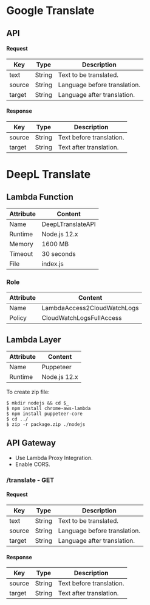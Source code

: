 # Google Translate

## API

#### Request

| Key | Type | Description |
| - | - | - |
| text | String | Text to be translated. |
| source | String | Language before translation. |
| target | String | Language after translation. |

#### Response

| Key | Type | Description |
| - | - | - |
| source | String | Text before translation. |
| target | String | Text after translation. |

# DeepL Translate

## Lambda Function

| Attribute | Content |
| - | - |
| Name | DeepLTranslateAPI |
| Runtime | Node.js 12.x |
| Memory | 1600 MB |
| Timeout | 30 seconds |
| File | index.js |

### Role

| Attribute | Content |
| - | - |
| Name | LambdaAccess2CloudWatchLogs |
| Policy | CloudWatchLogsFullAccess |

## Lambda Layer

| Attribute | Content |
| - | - |
| Name | Puppeteer |
| Runtime | Node.js 12.x |

To create zip file:

```
$ mkdir nodejs && cd $_
$ npm install chrome-aws-lambda
$ npm install puppeteer-core
$ cd ../
$ zip -r package.zip ./nodejs
```

## API Gateway

- Use Lambda Proxy Integration.
- Enable CORS.

### /translate - GET

#### Request

| Key | Type | Description |
| - | - | - |
| text | String | Text to be translated. |
| source | String | Language before translation. |
| target | String | Language after translation. |

#### Response

| Key | Type | Description |
| - | - | - |
| source | String | Text before translation. |
| target | String | Text after translation. |
